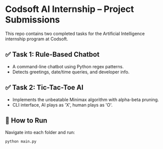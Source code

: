 # Codsoft AI Internship – Project Submissions

This repo contains two completed tasks for the Artificial Intelligence internship program at Codsoft.

## ✅ Task 1: Rule-Based Chatbot
- A command-line chatbot using Python regex patterns.
- Detects greetings, date/time queries, and developer info.

## ✅ Task 2: Tic-Tac-Toe AI
- Implements the unbeatable Minimax algorithm with alpha-beta pruning.
- CLI interface, AI plays as 'X', human plays as 'O'.

## 🔧 How to Run
Navigate into each folder and run:

```bash
python main.py
